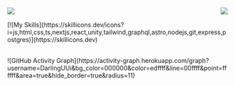 <h1 align="center">
  <img align="left" src="https://visitor-badge.laobi.icu/badge?page_id=DarlingUUi.DarlingUUi" />
  <img align="right" src="https://img.shields.io/github/followers/DarlingUUi?label=Follow&style=social" />
</h1>
<br />
<p>
[![My Skills](https://skillicons.dev/icons?i=js,html,css,ts,nextjs,react,unity,tailwind,graphql,astro,nodejs,git,express,postgres)](https://skillicons.dev)
</p>
<br/>
![GitHub Activity Graph](https://activity-graph.herokuapp.com/graph?username=DarlingUUi&bg_color=000000&color=edffff&line=00ffff&point=ffffff&area=true&hide_border=true&radius=11)
